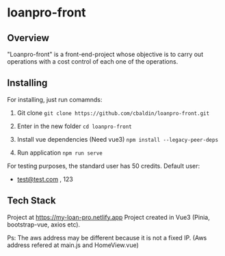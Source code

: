 # loanpro-front

## Overview
"Loanpro-front" is a front-end-project whose objective is to carry out operations with a cost control of each one of the operations.

## Installing
For installing, just run comamnds:
1. Git clone
```git clone https://github.com/cbaldin/loanpro-front.git```

2. Enter in the new folder 
```cd loanpro-front```

3. Install vue dependencies (Need vue3) 
```npm install --legacy-peer-deps``` 

4. Run application
```npm run serve```

For testing purposes, the standard user has 50 credits.
Default user:
* test@test.com ,  123
  
## Tech Stack
Project at https://my-loan-pro.netlify.app
Project created in Vue3 (Pinia, bootstrap-vue, axios etc).

Ps: The aws address may be different because it is not a fixed IP.
(Aws address refered at main.js and HomeView.vue) 

